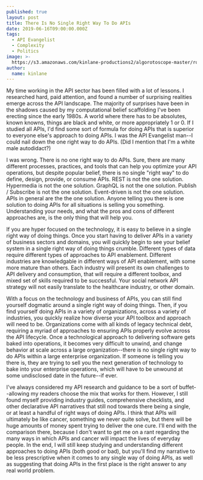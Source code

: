 ```yaml
---
published: true
layout: post
title: There Is No Single Right Way To Do APIs
date: 2019-06-16T09:00:00.000Z
tags:
  - API Evangelist
  - Complexity
  - Politics
image: >-
  https://s3.amazonaws.com/kinlane-productions2/algorotoscope-master/rockingchair-face-2-atari-asteroids.jpg
author:
  name: kinlane
---
```

My time working in the API sector has been filled with a lot of lessons. I researched hard, paid attention, and found a number of surprising realities emerge across the API landscape. The majority of surprises have been in the shadows caused by my computational belief scaffolding I've been erecting since the early 1980s. A world where there has to be absolutes, known knowns, things are black and white, or more appropriately 1 or 0. If I studied all APIs, I'd find some sort of formula for doing APIs that is superior to everyone else's approach to doing APIs. I was the API Evangelist man--I could nail down the one right way to do APIs. (Did I mention that I'm a white male autodidact?)

I was wrong. There is no one right way to do APIs. Sure, there are many different processes, practices, and tools that can help you optimize your API operations, but despite popular belief, there is no single "right way" to do define, design, provide, or consume APIs. REST is not the one solution. Hypermedia is not the one solution. GraphQL is not the one solution. Publish / Subscribe is not the one solution. Event-driven is not the one solution. APIs in general are the the one solution. Anyone telling you there is one solution to doing APIs for all situations is selling you something. Understanding your needs, and what the pros and cons of different approaches are, is the only thing that will help you.

If you are hyper focused on the technology, it is easy to believe in a single right way of doing things. Once you start having to deliver APIs in a variety of business sectors and domains, you will quickly begin to see your belief system in a single right way of doing things crumble. Different types of data require different types of approaches to API enablement. Different industries are knowledgable in different ways of API enablement, with some more mature than others. Each industry will present its own challenges to API delivery and consumption, that will require a different toolbox, and mixed set of skills required to be successful. Your social network API strategy will not easily translate to the healthcare industry, or other domain.

With a focus on the technology and business of APIs, you can still find yourself dogmatic around a single right way of doing things. Then, if you find yourself doing APIs in a variety of organizations, across a variety of industries, you quickly realize how diverse your API toolbox and approach will need to be. Organizations come with all kinds of legacy technical debt, requiring a myriad of approaches to ensuring APIs properly evolve across the API lifecycle. Once a technological approach to delivering software gets baked into operations, it becomes very difficult to unwind, and change behavior at scale across a large organization--there is no single right way to do APIs within a large enterprise organization. If someone is telling you there is, they are trying to sell you the next generation of technology to bake into your enterprise operations, which will have to be unwound at some undisclosed date in the future--if ever.

I've always considered my API research and guidance to be a sort of buffet--allowing my readers choose the mix that works for them. However, I still found myself providing industry guides, comprehensive checklists, and other declarative API narratives that still nod towards there being a single, or at least a handful of right ways of doing APIs. I think that APIs will ultimately be like cancer, something we never quite solve, but there will be huge amounts of money spent trying to deliver the one cure. I'll end with the comparison there, because I don't want to get me on a rant regarding the many ways in which APIs and cancer will impact the lives of everyday people. In the end, I will still keep studying and understanding different approaches to doing APIs (both good or bad), but you'll find my narrative to be less prescriptive when it comes to any single way of doing APIs, as well as suggesting that doing APIs in the first place is the right answer to any real world problem.
